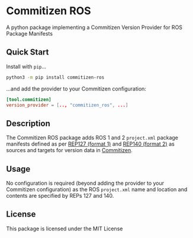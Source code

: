 # Commitizen ROS

A python package implementing a Commitizen Version Provider for ROS Package
Manifests

## Quick Start

Install with `pip`...

```bash
python3 -m pip install commitizen-ros
```

...and add the provider to your Commitizen configuration:
```toml
[tool.commitizen]
version_provider = [.., "commitizen_ros", ...]
```

## Description

The Commitizen ROS package adds ROS 1 and 2 `project.xml` package manifests
defined as per [REP127 (format 1)](https://ros.org/reps/rep-0127.html) and
[REP140 (format 2)](https://www.ros.org/reps/rep-0140.html) as sources and
targets for version data in
[Commitizen](https://commitizen-tools.github.io/commitizen/).


## Usage
No configuration is required (beyond adding the provider to your Commitizen
configuration) as the ROS `project.xml` name and location and contents are
specified by REPs 127 and 140.


## License
This package is licensed under the MIT License
